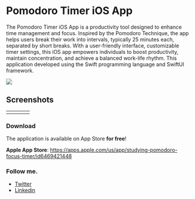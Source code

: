 # Pomodoro Timer iOS App

The Pomodoro Timer iOS App is a productivity tool designed to enhance time management and focus. Inspired by the Pomodoro Technique, the app helps users break their work into intervals, typically 25 minutes each, separated by short breaks. With a user-friendly interface, customizable timer settings, this iOS app empowers individuals to boost productivity, maintain concentration, and achieve a balanced work-life rhythm. This application developed using the Swift programming language and SwiftUI framework. 

<img src="https://i.postimg.cc/m29PDDYf/Featured-Graphic.png" >

## Screenshots
<table style="border: none;">
  <tr>
    <td><img src="https://i.postimg.cc/jSQ4FKSN/01-1.png" alt=""</td>
    <td><img src="https://i.postimg.cc/gcXqP30G/02-1.png" alt=""</td>
    <td><img src="https://i.postimg.cc/fym9Sj3X/03-1.png" alt=""</td>
    <td><img src="https://i.postimg.cc/FRGq53Fy/04-1.png" alt=""</td>
  </tr>
</table>


### Download

The application is available on App Store **for free**!

**Apple App Store**: https://apps.apple.com/us/app/studying-pomodoro-focus-timer/id6469421448


### Follow me.
- [Twitter](https://twitter.com/rohandsilva8)
- [Linkedin](https://linkedin.com/in/rohandesilva8)
